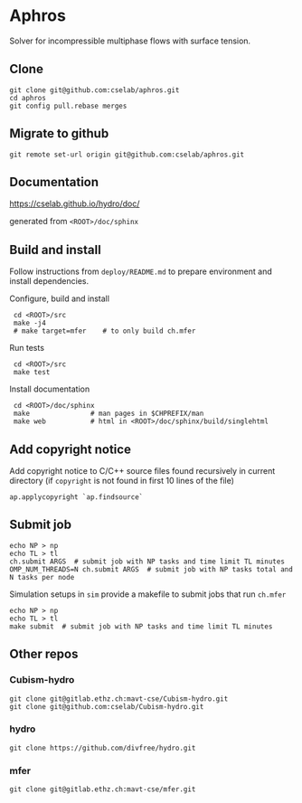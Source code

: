 # Aphros

Solver for incompressible multiphase flows with surface tension.

## Clone

    git clone git@github.com:cselab/aphros.git
    cd aphros
    git config pull.rebase merges

## Migrate to github

    git remote set-url origin git@github.com:cselab/aphros.git

## Documentation

<https://cselab.github.io/hydro/doc/>

generated from `<ROOT>/doc/sphinx`

## Build and install

Follow instructions from `deploy/README.md` to
prepare environment and install dependencies.

Configure, build and install

     cd <ROOT>/src
     make -j4
     # make target=mfer    # to only build ch.mfer

Run tests

     cd <ROOT>/src
     make test

Install documentation

     cd <ROOT>/doc/sphinx
     make               # man pages in $CHPREFIX/man
     make web           # html in <ROOT>/doc/sphinx/build/singlehtml

## Add copyright notice

Add copyright notice to C/C++ source files found recursively in current
directory (if `copyright` is not found in first 10 lines of the file)

    ap.applycopyright `ap.findsource`

## Submit job

    echo NP > np
    echo TL > tl
    ch.submit ARGS  # submit job with NP tasks and time limit TL minutes
    OMP_NUM_THREADS=N ch.submit ARGS  # submit job with NP tasks total and N tasks per node

Simulation setups in `sim` provide a makefile to submit jobs that run `ch.mfer`

    echo NP > np
    echo TL > tl
    make submit  # submit job with NP tasks and time limit TL minutes

## Other repos


### Cubism-hydro

    git clone git@gitlab.ethz.ch:mavt-cse/Cubism-hydro.git
    git clone git@github.com:cselab/Cubism-hydro.git

### hydro

    git clone https://github.com/divfree/hydro.git

### mfer

    git clone git@gitlab.ethz.ch:mavt-cse/mfer.git
